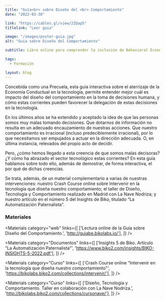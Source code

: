 ```yaml
---
title: "Guía<br> sobre Diseño del <br> Comportamiento"
date: "2022-03-30"

link: "https://cables.gl/view/2ZQap5"
titlelink: "Leer guia"

image: "/images/poster-guia.jpg"
alt: "Guía sobre Diseño del Comportamiento"

subtitle: Libro online para comprender la inclusión de Behavioral Economics en tecnología

tags:
  - Formación

layout: blog
---
```


<script>
  import Image from "$lib/image/Image.svelte";
  import ImageRow from "$lib/layout/ImageRow/ImageRow.svelte";
  import Materials from "$lib/components/Materials/Materials.svelte";
  import Video from "$lib/components/Video/Video.svelte"
</script>

Concebida como una Precuela, esta guía interactiva sobre el aterrizaje de la Economía Conductual en la tecnología, permite entender mejor cuál es impacto del diseño del comportamiento en la toma de decisiones humana, y cómo estas corrientes pueden favorecer la delegación de estas decisiones en la tecnología.

En los últimos años se ha extendido y aceptado la idea de que las personas somos muy malas tomando decisiones. Que dotarnos de información no resulta en un adecuado encauzamiento de nuestras acciones. Que nuestro comportamiento es irracional (incluso predeciblemente irracional), por lo que necesitamos ser empujados a actuar en la dirección adecuada. O, en última instancia, relevados del propio acto de decidir.

Pero, ¿cómo hemos llegado a esta creencia de que somos malas decisoras? ¿Y cómo ha abrazado el sector tecnológico estas corrientes? En esta guía hablamos sobre todo ello, además de demostrar, de forma interactiva, el por qué de dichas creencias.

Se trata, además, de un material complementario a varias de nuestras intervenciones: nuestro Crash Course online sobre Intervenir en la tecnología que diseña nuestro comportamiento; el taller de Diseño, Tecnología y Comportamiento realizado en Madrid con La Nave Nodriza; y nuestro artículo en el número 5 del Insights de Biko, titulado “La Automatización Paternalista”.

### Materiales

<Materials category="web" links={[
['Lectura online de la Guía sobre Diseño del Comportamiento.', 'http://guiabe.bikolabs.io/'],
]}
/>

<Materials category="Documentos" links={[
['Insights 5 de Biko. Artículo “La Automatización Paternalista”', 'https://www.biko2.com/insights/BIKO-INSIGHTS-5-2022.pdf'],
]}
/>

<Materials category="Curso" links={[
['Crash Course online “Intervenir en la tecnología que diseña nuestro comportamiento"', 'https://bikolabs.biko2.com/collections/intervenir/'],
]}
/>

<Materials category="Curso" links={[
['Diseño, Tecnología y Comportamiento. Taller en colaboración con La Nave Nodriza.', 'http://bikolabs.biko2.com/collections/cursonave/'],
]}
/>
